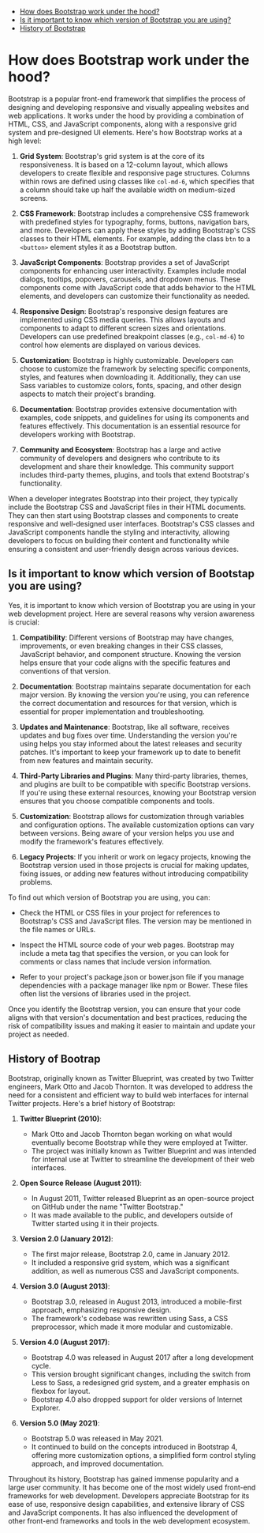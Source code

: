 - [How does Bootstrap work under the hood?](#how-does-bootstrap-work-under-the-hood)
- [Is it important to know which version of Bootstrap you are using?](#is-it-important-to-know-which-version-of-bootstrap-you-are-using)
- [History of Bootstrap](#history-of-bootstrap)

# How does Bootstrap work under the hood?

Bootstrap is a popular front-end framework that simplifies the process of designing and developing responsive and visually appealing websites and web applications. It works under the hood by providing a combination of HTML, CSS, and JavaScript components, along with a responsive grid system and pre-designed UI elements. Here's how Bootstrap works at a high level:

1. **Grid System**: Bootstrap's grid system is at the core of its responsiveness. It is based on a 12-column layout, which allows developers to create flexible and responsive page structures. Columns within rows are defined using classes like `col-md-6`, which specifies that a column should take up half the available width on medium-sized screens.

2. **CSS Framework**: Bootstrap includes a comprehensive CSS framework with predefined styles for typography, forms, buttons, navigation bars, and more. Developers can apply these styles by adding Bootstrap's CSS classes to their HTML elements. For example, adding the class `btn` to a `<button>` element styles it as a Bootstrap button.

3. **JavaScript Components**: Bootstrap provides a set of JavaScript components for enhancing user interactivity. Examples include modal dialogs, tooltips, popovers, carousels, and dropdown menus. These components come with JavaScript code that adds behavior to the HTML elements, and developers can customize their functionality as needed.

4. **Responsive Design**: Bootstrap's responsive design features are implemented using CSS media queries. This allows layouts and components to adapt to different screen sizes and orientations. Developers can use predefined breakpoint classes (e.g., `col-md-6`) to control how elements are displayed on various devices.

5. **Customization**: Bootstrap is highly customizable. Developers can choose to customize the framework by selecting specific components, styles, and features when downloading it. Additionally, they can use Sass variables to customize colors, fonts, spacing, and other design aspects to match their project's branding.

6. **Documentation**: Bootstrap provides extensive documentation with examples, code snippets, and guidelines for using its components and features effectively. This documentation is an essential resource for developers working with Bootstrap.

7. **Community and Ecosystem**: Bootstrap has a large and active community of developers and designers who contribute to its development and share their knowledge. This community support includes third-party themes, plugins, and tools that extend Bootstrap's functionality.

When a developer integrates Bootstrap into their project, they typically include the Bootstrap CSS and JavaScript files in their HTML documents. They can then start using Bootstrap classes and components to create responsive and well-designed user interfaces. Bootstrap's CSS classes and JavaScript components handle the styling and interactivity, allowing developers to focus on building their content and functionality while ensuring a consistent and user-friendly design across various devices.

## Is it important to know which version of Bootstap you are using?

Yes, it is important to know which version of Bootstrap you are using in your web development project. Here are several reasons why version awareness is crucial:

1. **Compatibility**: Different versions of Bootstrap may have changes, improvements, or even breaking changes in their CSS classes, JavaScript behavior, and component structure. Knowing the version helps ensure that your code aligns with the specific features and conventions of that version.

2. **Documentation**: Bootstrap maintains separate documentation for each major version. By knowing the version you're using, you can reference the correct documentation and resources for that version, which is essential for proper implementation and troubleshooting.

3. **Updates and Maintenance**: Bootstrap, like all software, receives updates and bug fixes over time. Understanding the version you're using helps you stay informed about the latest releases and security patches. It's important to keep your framework up to date to benefit from new features and maintain security.

4. **Third-Party Libraries and Plugins**: Many third-party libraries, themes, and plugins are built to be compatible with specific Bootstrap versions. If you're using these external resources, knowing your Bootstrap version ensures that you choose compatible components and tools.

5. **Customization**: Bootstrap allows for customization through variables and configuration options. The available customization options can vary between versions. Being aware of your version helps you use and modify the framework's features effectively.

6. **Legacy Projects**: If you inherit or work on legacy projects, knowing the Bootstrap version used in those projects is crucial for making updates, fixing issues, or adding new features without introducing compatibility problems.

To find out which version of Bootstrap you are using, you can:

- Check the HTML or CSS files in your project for references to Bootstrap's CSS and JavaScript files. The version may be mentioned in the file names or URLs.

- Inspect the HTML source code of your web pages. Bootstrap may include a meta tag that specifies the version, or you can look for comments or class names that include version information.

- Refer to your project's package.json or bower.json file if you manage dependencies with a package manager like npm or Bower. These files often list the versions of libraries used in the project.

Once you identify the Bootstrap version, you can ensure that your code aligns with that version's documentation and best practices, reducing the risk of compatibility issues and making it easier to maintain and update your project as needed.

## History of Bootrap

Bootstrap, originally known as Twitter Blueprint, was created by two Twitter engineers, Mark Otto and Jacob Thornton. It was developed to address the need for a consistent and efficient way to build web interfaces for internal Twitter projects. Here's a brief history of Bootstrap:

1. **Twitter Blueprint (2010)**:

   - Mark Otto and Jacob Thornton began working on what would eventually become Bootstrap while they were employed at Twitter.
   - The project was initially known as Twitter Blueprint and was intended for internal use at Twitter to streamline the development of their web interfaces.

2. **Open Source Release (August 2011)**:

   - In August 2011, Twitter released Blueprint as an open-source project on GitHub under the name "Twitter Bootstrap."
   - It was made available to the public, and developers outside of Twitter started using it in their projects.

3. **Version 2.0 (January 2012)**:

   - The first major release, Bootstrap 2.0, came in January 2012.
   - It included a responsive grid system, which was a significant addition, as well as numerous CSS and JavaScript components.

4. **Version 3.0 (August 2013)**:

   - Bootstrap 3.0, released in August 2013, introduced a mobile-first approach, emphasizing responsive design.
   - The framework's codebase was rewritten using Sass, a CSS preprocessor, which made it more modular and customizable.

5. **Version 4.0 (August 2017)**:

   - Bootstrap 4.0 was released in August 2017 after a long development cycle.
   - This version brought significant changes, including the switch from Less to Sass, a redesigned grid system, and a greater emphasis on flexbox for layout.
   - Bootstrap 4.0 also dropped support for older versions of Internet Explorer.

6. **Version 5.0 (May 2021)**:
   - Bootstrap 5.0 was released in May 2021.
   - It continued to build on the concepts introduced in Bootstrap 4, offering more customization options, a simplified form control styling approach, and improved documentation.

Throughout its history, Bootstrap has gained immense popularity and a large user community. It has become one of the most widely used front-end frameworks for web development. Developers appreciate Bootstrap for its ease of use, responsive design capabilities, and extensive library of CSS and JavaScript components. It has also influenced the development of other front-end frameworks and tools in the web development ecosystem.
